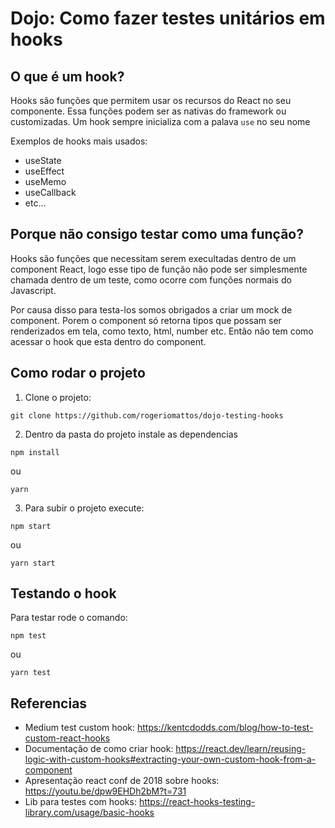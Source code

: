 # Dojo: Como fazer testes unitários em hooks

## O que é um hook?
Hooks são funções que permitem usar os recursos do React no seu componente. Essa funções podem ser as nativas do framework ou customizadas. Um hook sempre inicializa com a palava ```use``` no seu nome

Exemplos de hooks mais usados: 

- useState
- useEffect
- useMemo
- useCallback
- etc…

## Porque não consigo testar como uma função?
Hooks são funções que necessitam serem execultadas dentro de um component React, logo esse tipo de função não pode ser simplesmente chamada dentro de um teste, como ocorre com funções normais do Javascript.

Por causa disso para testa-los somos obrigados a criar um mock de component.
Porem o component só retorna tipos que possam ser renderizados em tela, como texto, html, number etc.
Então não tem como acessar o hook que esta dentro do component.

## Como rodar o projeto
1. Clone o projeto:
```terminal
git clone https://github.com/rogeriomattos/dojo-testing-hooks
```

2. Dentro da pasta do projeto instale as dependencias
```terminal
npm install
```
ou
```terminal
yarn
```
3. Para subir o projeto execute:
```terminal
npm start
```
ou
```terminal
yarn start
```
   
## Testando o hook
Para testar rode o comando:
```terminal
npm test
```
ou
```terminal
yarn test
```

## Referencias
- Medium test custom hook: https://kentcdodds.com/blog/how-to-test-custom-react-hooks
- Documentação de como criar hook: https://react.dev/learn/reusing-logic-with-custom-hooks#extracting-your-own-custom-hook-from-a-component
- Apresentação react conf de 2018 sobre hooks: https://youtu.be/dpw9EHDh2bM?t=731
- Lib para testes com hooks: https://react-hooks-testing-library.com/usage/basic-hooks
